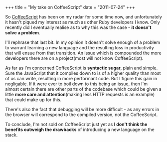 +++
title = "My take on CoffeeScript"
date = "2011-07-24"
+++

So [CoffeeScript](http://jashkenas.github.com/coffee-script/) has been on my radar for some time now, and unfortunately it hasn't piqued my interest as much as other Ruby developers I know. Only recently did I eventually realise as to why this was the case - **it doesn't solve a problem**.

I'll rephrase that last bit. In my opinion it doesn't solve enough of a problem to warrant learning a new language and the resulting loss in productivity that will ensue from that transition. An issue which is compounded the more developers there are on a project(most will not know CoffeeScript).

As far as I'm concerned CoffeeScript is **syntactic sugar**, plain and simple. Sure the JavaScript that it compiles down to is of a higher quality than most of us can write, resulting in more performant code. But I figure this gain in negligable. If it were ever to boil down to this being an issue, then I'm almost certain there are other parts of the codebase which could be given a little **more care and attention**(making less HTTP requests is an example) that could make up for this.

There's also the fact that debugging will be more difficult - as any errors in the browser will correspond to the compiled version, not the CoffeeScript.

To conclude, I'm not sold on CoffeeScript just yet as **I don't think the benefits outweigh the drawbacks** of introducing a new language on the stack.
